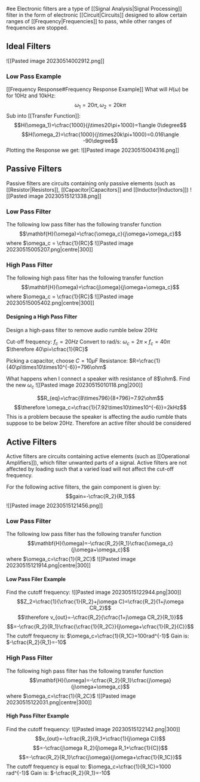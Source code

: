 #ee
Electronic filters are a type of [[Signal Analysis|Signal Processing]] filter in the form of electronic [[Circuit|Circuits]] designed to allow certain ranges of [[Frequency|Frequencies]] to pass, while other ranges of frequencies are stopped.

## Ideal Filters
![[Pasted image 20230514002912.png]]

### Low Pass Example
[[Frequency Response#Frequency Response Example]]
What will $H(\omega)$ be for 10Hz and 10kHz:
$$\omega_1=20\pi, \omega_2=20k\pi$$
Sub into [[Transfer Function]]:
$$H(\omega_1)=\cfrac{1000}{j\times20\pi+1000}=1\angle 0\degree$$
$$H(\omega_2)=\cfrac{1000}{j\times20k\pi+1000}=0.016\angle -90\degree$$
Plotting the Response we get:
![[Pasted image 20230515004316.png]]


## Passive Filters
Passive filters are circuits containing only passive elements (such as [[Resistor|Resistors]], [[Capacitor|Capacitors]] and [[Inductor|Inductors]])
![[Pasted image 20230515121338.png]]

### Low Pass Filter
The following low pass filter has the following transfer function
$$\mathbf{H}(\omega)=\cfrac{\omega_c}{j\omega+\omega_c}$$
where $\omega_c = \cfrac{1}{RC}$
![[Pasted image 20230515005207.png|centre|300]]

### High Pass Filter
The following high pass filter has the following transfer function
$$\mathbf{H}(\omega)=\cfrac{j\omega}{j\omega+\omega_c}$$
where $\omega_c = \cfrac{1}{RC}$
![[Pasted image 20230515005402.png|centre|300]]

#### Designing a High Pass Filter
Design a high-pass filter to remove audio rumble below 20Hz

Cut-off frequency: $f_c=20Hz$ 
Convert to rad/s: $\omega_c=2\pi\times f_c=40\pi$
$\therefore 40\pi=\cfrac{1}{RC}$

Picking a capacitor, choose $C=10\mu F$ 
Resistance: $R=\cfrac{1}{40\pi\times10\times10^{-6}}=796\ohm$

What happens when I connect a speaker with resistance of 8$\ohm$. Find the new $\omega_c$
![[Pasted image 20230515010118.png|200]]

$$R_{eq}=\cfrac{8\times796}{8+796}=7.92\ohm$$
$$\therefore \omega_c=\cfrac{1}{7.92\times10\times10^{-6}}=2kHz$$
This is a problem because the speaker is affecting the audio rumble thats suppose to be below 20Hz. Therefore an active filter should be considered



## Active Filters
Active filters are circuits containing active elements (such as [[Operational Amplifiers]]), which filter unwanted parts of a signal. Active filters are not affected by loading such that a varied load will not affect the cut-off frequency.

For the following active filters, the gain component is given by:
$$gain=-\cfrac{R_2}{R_1}$$
![[Pasted image 20230515121456.png]]

### Low Pass Filter
The following low pass filter has the following transfer function
$$\mathbf{H}(\omega)=-\cfrac{R_2}{R_1}\cfrac{\omega_c}{j\omega+\omega_c}$$
where $\omega_c=\cfrac{1}{R_2C}$
![[Pasted image 20230515121914.png|centre|300]]
#### Low Pass Filer Example
Find the cutoff frequency:
![[Pasted image 20230515122944.png|300]]
$$Z_2=\cfrac{1}{\cfrac{1}{R_2}+j\omega C}=\cfrac{R_2}{1+j\omega CR_2}$$
$$\therefore v_{out}=-\cfrac{R_2}{\cfrac{1+j\omega CR_2}{R_1}}$$
$$=-\cfrac{R_2}{R_1}\cfrac{\cfrac{1}{R_2C}}{j\omega+\cfrac{1}{R_2}{C}}$$
The cutoff frequecny is: $\omega_c=\cfrac{1}{R_1C}=100rad^{-1}$
Gain is: $-\cfrac{R_2}{R_1}=-10$

### High Pass Filter
The following high pass filter has the following transfer function
$$\mathbf{H}(\omega)=-\cfrac{R_2}{R_1}\cfrac{j\omega}{j\omega+\omega_c}$$
where $\omega_c=\cfrac{1}{R_2C}$
![[Pasted image 20230515122031.png|centre|300]]
#### High Pass Filter Example
Find the cutoff frequency:
![[Pasted image 20230515122142.png|300]]
$$v_{out}=-\cfrac{R_2}{R_1+\cfrac{1}{j\omega C}}$$
$$=-\cfrac{j\omega R_2}{j\omega R_1+\cfrac{1}{C}}$$
$$=-\cfrac{R_2}{R_1}\cfrac{j\omega}{j\omega+\cfrac{1}{R_1C}}$$
The cutoff frequency is equal to: $\omega_c=\cfrac{1}{R_1C}=1000 rad^{-1}$
Gain is: $-\cfrac{R_2}{R_1}=-10$


